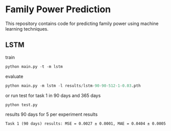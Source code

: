 # Family Power Prediction

This repository contains code for predicting family power using machine learning techniques.


## LSTM

train

```python
python main.py -t -m lstm
```

evaluate

```python
python main.py -m lstm -l results/lstm-90-90-512-1-0.03.pth
```

or run test for task 1 in 90 days and 365 days
```python
python test.py
```

results
90 days for 5 per experiment results

```text
Task 1 (90 days) results: MSE = 0.0027 ± 0.0001, MAE = 0.0404 ± 0.0005
```

